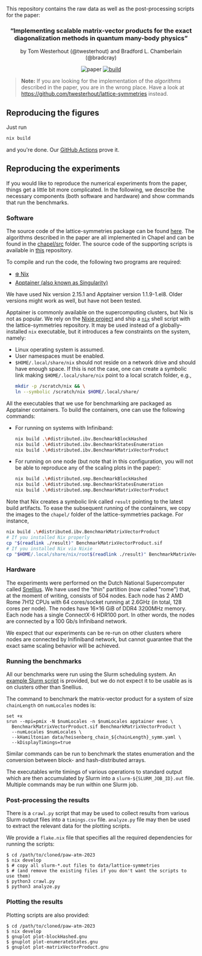 This repository contains the raw data as well as the post-processing scripts
for the paper:

<div align="center">
<h3>
“Implementing scalable matrix-vector products for the exact<br/>
diagonalization methods in quantum many-body physics”
</h3>
<p>by Tom Westerhout (@twesterhout) and Bradford L. Chamberlain (@bradcray)</p>

![paper](https://img.shields.io/badge/2308.XXXXX-arxiv?style=flat-square&logo=arxiv&logoColor=white&label=arXiv&labelColor=888888&color=blue)
[![build](https://img.shields.io/github/actions/workflow/status/twesterhout/paw-atm-2023/ci.yml?style=flat-square)](https://github.com/twesterhout/paw-atm-2023/actions/workflows/ci.yml)

</div>

> **Note:** If you are looking for the implementation of the _algorithms_
> described in the paper, you are in the wrong place. Have a look at
> https://github.com/twesterhout/lattice-symmetries instead.

## Reproducing the figures

Just run

```sh
nix build
```

and you're done. Our [GitHub
Actions](https://github.com/twesterhout/paw-atm-2023/actions) prove it.

## Reproducing the experiments

If you would like to reproduce the numerical experiments from the paper, things
get a little bit more complicated. In the following, we describe the necessary
components (both software and hardware) and show commands that run the
benchmarks.

### Software

The source code of the lattice-symmetries package can be found
[here](https://github.com/twesterhout/lattice-symmetries). The algorithms
described in the paper are all implemented in Chapel and can be found in the
[chapel/src](https://github.com/twesterhout/lattice-symmetries/tree/master/chapel/src)
folder. The source code of the supporting scripts is available in
[this](https://github.com/twesterhout/paw-atm-2023) repository.

To compile and run the code, the following two programs are required:

- [❄️ Nix](https://nixos.org/)
- [Apptainer (also known as Singularity)](https://apptainer.org/)

We have used Nix version 2.15.1 and Apptainer version 1.1.9-1.el8. Older
versions might work as well, but have not been tested.

Apptainer is commonly available on the supercomputing clusters, but Nix is not
as popular. We rely on the [Nixie project](https://github.com/nixie-dev/nixie/)
and ship a
[`nix`](https://github.com/twesterhout/lattice-symmetries/blob/master/nix)
shell script with the lattice-symmetries repository. It may be used instead of
a globally-installed `nix` executable, but it introduces a few constraints on
the system, namely:

- Linux operating system is assumed.
- User namespaces must be enabled.
- `$HOME/.local/share/nix` should not reside on a network drive and should have
  enough space. If this is not the case, one can create a symbolic link making
  `$HOME/.local/share/nix` point to a local scratch folder, e.g.,
  ```sh
  mkdir -p /scratch/nix && \
  ln --symbolic /scratch/nix $HOME/.local/share/
  ```

All the executables that we use for benchmarking are packaged as Apptainer
containers. To build the containers, one can use the following commands:

- For running on systems with Infiniband:

  ```sh
  nix build .\#distributed.ibv.BenchmarkBlockHashed
  nix build .\#distributed.ibv.BenchmarkStatesEnumeration
  nix build .\#distributed.ibv.BenchmarkMatrixVectorProduct
  ```

- For running on one node (but note that in this configuration, you will not be
  able to reproduce any of the scaling plots in the paper):

  ```sh
  nix build .\#distributed.smp.BenchmarkBlockHashed
  nix build .\#distributed.smp.BenchmarkStatesEnumeration
  nix build .\#distributed.smp.BenchmarkMatrixVectorProduct
  ```

Note that Nix creates a symbolic link called `result` pointing to the latest
build artifacts. To ease the subsequent running of the containers, we copy the
images to the `chapel/` folder of the lattice-symmetries package. For instance,

```sh
nix build .\#distributed.ibv.BenchmarkMatrixVectorProduct
# If you installed Nix properly
cp "$(readlink ./result)" BenchmarkMatrixVectorProduct.sif
# If you installed Nix via Nixie
cp "$HOME/.local/share/nix/root$(readlink ./result)" BenchmarkMatrixVectorProduct.sif
```

### Hardware

The experiments were performed on the Dutch National Supercomputer called
[Snellius](https://www.surf.nl/en/dutch-national-supercomputer-snellius). We
have used the "thin" partition (now called "rome") that, at the moment of
writing, consists of 504 nodes. Each node has 2 AMD Rome 7H12 CPUs with 64
cores/socket running at 2.6GHz (in total, 128 cores per node). The nodes have
16×16 GiB of DDR4 3200MHz memory. Each node has a single ConnectX-6 HDR100
port. In other words, the nodes are connected by a 100 Gb/s Infiniband network.

We expect that our experiments can be re-run on other clusters where nodes are
connected by Inifiniband network, but cannot guarantee that the exact same
scaling behavior will be achieved.

### Running the benchmarks

All our benchmarks were run using the Slurm scheduling system. An [example Slurm
script](./example-slurm-job.sh) is provided, but we do not expect it to be usable as is on clusters
other than Snellius.

The command to benchmark the matrix-vector product for a system of size
`chainLength` on `numLocales` nodes is:

```
set +x
srun --mpi=pmix -N $numLocales -n $numLocales apptainer exec \
  BenchmarkMatrixVectorProduct.sif BenchmarkMatrixVectorProduct \
  --numLocales $numLocales \
  --kHamiltonian data/heisenberg_chain_${chainLength}_symm.yaml \
  --kDisplayTimings=true
```

Similar commands can be run to benchmark the states enumeration and the
conversion between block- and hash-distributed arrays.

The executables write timings of various operations to standard output which
are then accumulated by Slurm into a `slurm-${SLURM_JOB_ID}.out` file. Multiple
commands may be run within one Slurm job.

### Post-processing the results

There is a `crawl.py` script that may be used to collect results from various
Slurm output files into a `timings.csv` file. `analyze.py` file may then be
used to extract the relevant data for the plotting scripts.

We provide a `flake.nix` file that specifies all the required dependencies for running the scripts:

```console
$ cd /path/to/cloned/paw-atm-2023
$ nix develop
$ # copy all slurm-*.out files to data/lattice-symmetries
$ # (and remove the existing files if you don't want the scripts to use them)
$ python3 crawl.py
$ python3 analyze.py
```

### Plotting the results

Plotting scripts are also provided:

```console
$ cd /path/to/cloned/paw-atm-2023
$ nix develop
$ gnuplot plot-blockHashed.gnu
$ gnuplot plot-enumerateStates.gnu
$ gnuplot plot-matrixVectorProduct.gnu
```
